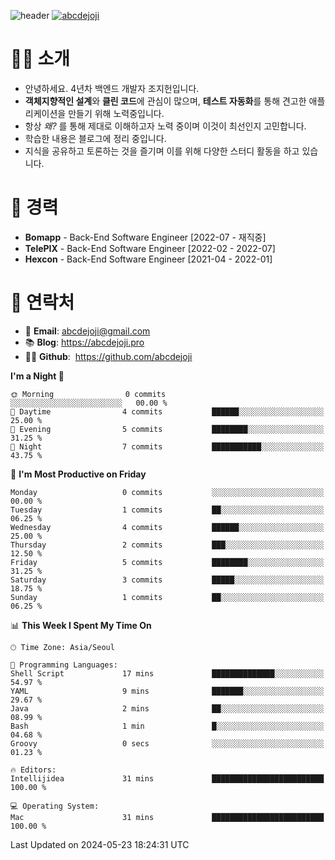 ![header](https://capsule-render.vercel.app/api?type=transparent&fontColor=6b32af&height=200&text=Backend%20Developer&fontSize=60)
[![abcdejoji](https://github-readme-stats.vercel.app/api?username=abcdejoji&show_icons=true&theme=midnight-purple&locale=en)](https://github.com/abcdejoji)

# 🙇‍♂️ 소개

- 안녕하세요. 4년차 백엔드 개발자 조지헌입니다.
- **객체지향적인 설계**와 **클린 코드**에 관심이 많으며, **테스트 자동화**를 통해 견고한 애플리케이션을 만들기 위해 노력중입니다.
- 항상 _왜?_ 를 통해 제대로 이해하고자 노력 중이며 이것이 최선인지 고민합니다.
- 학습한 내용은 블로그에 정리 중입니다.
- 지식을 공유하고 토론하는 것을 즐기며 이를 위해 다양한 스터디 활동을 하고 있습니다.

# 💼 경력

- **Bomapp** - Back-End Software Engineer \[2022-07 - 재직중]
- **TelePIX** - Back-End Software Engineer \[2022-02 - 2022-07]
- **Hexcon** - Back-End Software Engineer \[2021-04 - 2022-01]

# 🤝 연락처

- 📧 **Email**: abcdejoji@gmail.com
- 📚 **Blog**: https://abcdejoji.pro
- 👨‍💻 **Github**:  https://github.com/abcdejoji

<!--START_SECTION:waka-->
**I'm a Night 🦉** 

```text
🌞 Morning                0 commits           ░░░░░░░░░░░░░░░░░░░░░░░░░   00.00 % 
🌆 Daytime                4 commits           ██████░░░░░░░░░░░░░░░░░░░   25.00 % 
🌃 Evening                5 commits           ████████░░░░░░░░░░░░░░░░░   31.25 % 
🌙 Night                  7 commits           ███████████░░░░░░░░░░░░░░   43.75 % 
```
📅 **I'm Most Productive on Friday** 

```text
Monday                   0 commits           ░░░░░░░░░░░░░░░░░░░░░░░░░   00.00 % 
Tuesday                  1 commits           ██░░░░░░░░░░░░░░░░░░░░░░░   06.25 % 
Wednesday                4 commits           ██████░░░░░░░░░░░░░░░░░░░   25.00 % 
Thursday                 2 commits           ███░░░░░░░░░░░░░░░░░░░░░░   12.50 % 
Friday                   5 commits           ████████░░░░░░░░░░░░░░░░░   31.25 % 
Saturday                 3 commits           █████░░░░░░░░░░░░░░░░░░░░   18.75 % 
Sunday                   1 commits           ██░░░░░░░░░░░░░░░░░░░░░░░   06.25 % 
```


📊 **This Week I Spent My Time On** 

```text
🕑︎ Time Zone: Asia/Seoul

💬 Programming Languages: 
Shell Script             17 mins             ██████████████░░░░░░░░░░░   54.97 % 
YAML                     9 mins              ███████░░░░░░░░░░░░░░░░░░   29.67 % 
Java                     2 mins              ██░░░░░░░░░░░░░░░░░░░░░░░   08.99 % 
Bash                     1 min               █░░░░░░░░░░░░░░░░░░░░░░░░   04.68 % 
Groovy                   0 secs              ░░░░░░░░░░░░░░░░░░░░░░░░░   01.23 % 

🔥 Editors: 
Intellijidea             31 mins             █████████████████████████   100.00 % 

💻 Operating System: 
Mac                      31 mins             █████████████████████████   100.00 % 
```


 Last Updated on 2024-05-23 18:24:31 UTC
<!--END_SECTION:waka-->

